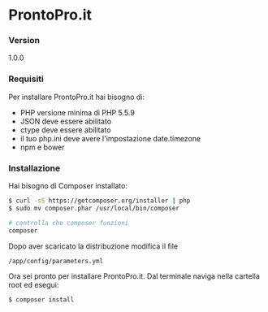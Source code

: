 # ProntoPro.it

### Version
1.0.0

### Requisiti

Per installare ProntoPro.it hai bisogno di:

* PHP versione minima di PHP 5.5.9
* JSON deve essere abilitato
* ctype deve essere abilitato
* il tuo php.ini deve avere l'impostazione date.timezone
* npm e bower

### Installazione

Hai bisogno di Composer installato:

```sh
$ curl -sS https://getcomposer.org/installer | php
$ sudo mv composer.phar /usr/local/bin/composer

# controlla che composer funzioni
composer
```

Dopo aver scaricato la distribuzione modifica il file

```
/app/config/parameters.yml
```

Ora sei pronto per installare ProntoPro.it. Dal terminale naviga nella cartella root ed esegui:

```
$ composer install
```
